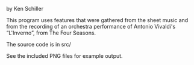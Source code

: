 by Ken Schiller

This program uses features that were gathered from the sheet music and from the recording of an orchestra performance of Antonio Vivaldi's “L'Inverno”, from The Four Seasons.

The source code is in src/

See the included PNG files for example output.
